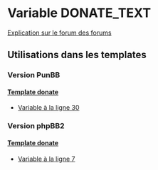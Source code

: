 # Variable DONATE_TEXT
[Explication sur le forum des forums](http://forum.forumactif.com/t294113-listing-des-variables#DONATE_TEXT)

## Utilisations dans les templates

### Version PunBB

#### [Template donate](punbb/donate.md)
* [Variable à la ligne 30](../punbb/donate.tpl#L30)

### Version phpBB2

#### [Template donate](subsilver/donate.md)
* [Variable à la ligne 7](../subsilver/donate.tpl#L7)